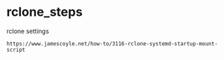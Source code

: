 # rclone_steps
rclone settings

`https://www.jamescoyle.net/how-to/3116-rclone-systemd-startup-mount-script`
